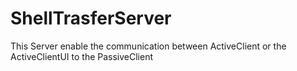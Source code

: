 # ShellTrasferServer
This Server enable the communication between ActiveClient or the ActiveClientUI to the PassiveClient
